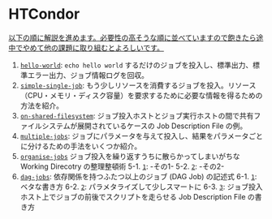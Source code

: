 # HTCondor

[以下の順に解説を進めます。必要性の高そうな順に並べていますので飽きたら途中でやめて他の課題に取り組むとよろしいです。](https://wiki.kek.jp/pages/viewpage.action?pageId=214827458#TaskandJobScheduling%EF%BC%88SS2022%EF%BC%89-HTCondor)

1. [`hello-world`](hello-world): `echo hello world` するだけのジョブを投入し、標準出力、標準エラー出力、ジョブ情報ログを回収。
2. [`simple-single-job`](simple-single-job): もう少しリソースを消費するジョブを投入。リソース（CPU・メモリ・ディスク容量）を要求するために必要な情報を得るための方法を紹介。
3. [`on-shared-filesystem`](on-shared-filesystem): ジョブ投入ホストとジョブ実行ホストの間で共有ファイルシステムが展開されているケースの Job Description File の例。
4. [`multiple-jobs`](multiple-jobs): ジョブにパラメータを与えて投入し、結果をパラメータごとに分けるための手法をいくつか紹介。
5. [`organise-jobs`](organise-jobs) ジョブ投入を繰り返すうちに散らかってしまいがちな Working Direcotry の整理整頓術
   5-1. [`1`](organise-jobs/1): -その1-
   5-2. [`2`](organise-jobs/2): -その2-
6. [`dag-jobs`](dag-jobs): 依存関係を持つふたつ以上のジョブ (DAG Job) の記述式
   6-1. [`1`](dag-jobs/1): ベタな書き方
   6-2. [`2`](dag-jobs/2): パラメタライズして少しスマートに
   6-3. [`3`](dag-jobs/3): ジョブ投入ホスト上でジョブの前後でスクリプトを走らせる Job Description File の書き方
